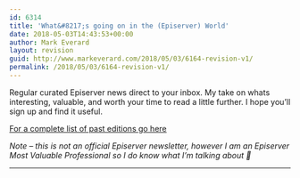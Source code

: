 ```yaml
---
id: 6314
title: 'What&#8217;s going on in the (Episerver) World'
date: 2018-05-03T14:43:53+00:00
author: Mark Everard
layout: revision
guid: http://www.markeverard.com/2018/05/03/6164-revision-v1/
permalink: /2018/05/03/6164-revision-v1/
---
```

Regular curated Episerver news direct to your inbox. My take on whats interesting, valuable, and worth your time to read a little further. I hope you&#8217;ll sign up and find it useful.

[For a complete list of past editions go here](https://us12.campaign-archive.com/home/?u=d25c5e86ddb679e1c3b6996c0&id=8f189210bf)

_Note &#8211; this is not an official Episerver newsletter, however I am an Episerver Most Valuable Professional so I do know what I&#8217;m talking about 🙂_

* * *

<!-- Begin MailChimp Signup Form -->

<div id="mc_embed_signup">
</div>

  
<!--End mc_embed_signup-->